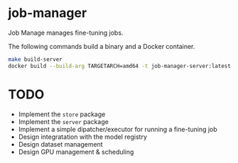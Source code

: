 # job-manager

Job Manage manages fine-tuning jobs.

The following commands build a binary and a Docker container.

```bash
make build-server
docker build --build-arg TARGETARCH=amd64 -t job-manager-server:latest -f build/server/Dockerfile .
```

# TODO
- Implement the `store` package
- Implement the `server` package
- Implement a simple dipatcher/executor for running a fine-tuning job
- Design integratation with the model registry
- Design dataset management
- Design GPU management & scheduling
